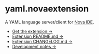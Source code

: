 # yaml.novaextension

A YAML language server/client for [Nova IDE](https://nova.app).

- [Get the extension →](https://extensions.panic.com/extensions/robb-j/robb-j.yaml/)
- [Extension README.md →](/yaml.novaextension)
- [Extension CHANGELOG.md →](/yaml.novaextension/CHANGELOG.md)
- [Development notes →](/DEVELOPMENT.md)
